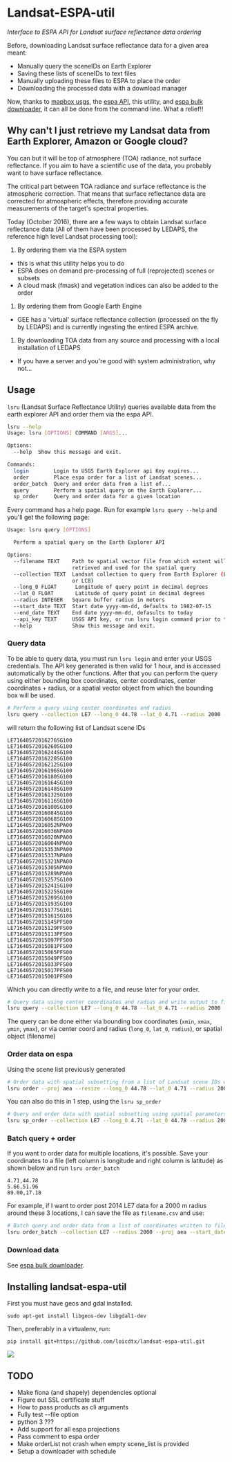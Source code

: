 # Landsat-ESPA-util
*Interface to ESPA API for Landsat surface reflectance data ordering*

Before, downloading Landsat surface reflectance data for a given area meant:
- Manually query the sceneIDs on Earth Explorer
- Saving these lists of sceneIDs to text files
- Manually uploading these files to ESPA to place the order
- Downloading the processed data with a download manager

Now, thanks to [mapbox usgs](https://github.com/mapbox/usgs), the [espa API](https://github.com/USGS-EROS/espa-api), this utility, and [espa bulk downloader](https://github.com/USGS-EROS/espa-bulk-downloader), it can all be done from the command line. What a relief!!

## Why can't I just retrieve my Landsat data from Earth Explorer, Amazon or Google cloud?

You can but it will be top of atmosphere (TOA) radiance, not surface reflectance. If you aim to have a scientific use of the data, you probably want to have surface reflectance.

The critical part between TOA radiance and surface reflectance is the atmospheric correction. That means that surface reflectance data are corrected for atmospheric effects, therefore providing accurate measurements of the target's spectral properties.

Today (October 2016), there are a few ways to obtain Landsat surface reflectance data (All of them have been processed by LEDAPS, the reference high level Landsat processing tool):

1. By ordering them via the ESPA system
  - this is what this utility helps you to do
  - ESPA does on demand pre-processing of full (reprojected) scenes or subsets
  - A cloud mask (fmask) and vegetation indices can also be added to the order
1. By ordering them from Google Earth Engine
  - GEE has a 'virtual' surface reflectance collection (processed on the fly by LEDAPS) and is currently ingesting the entired ESPA archive.
1. By downloading TOA data from any source and processing with a local installation of LEDAPS
  - If you have a server and you're good with system administration, why not...


## Usage

`lsru` (Landsat Surface Reflectance Utility) queries available data from the earth explorer API and order them via the espa API.

```sh
lsru --help
Usage: lsru [OPTIONS] COMMAND [ARGS]...

Options:
  --help  Show this message and exit.

Commands:
  login        Login to USGS Earth Explorer api Key expires...
  order        Place espa order for a list of Landsat scenes...
  order_batch  Query and order data from a list of...
  query        Perform a spatial query on the Earth Explorer...
  sp_order     Query and order data for a given location
```

Every command has a help page. Run for example `lsru query --help` and you'll get the following page:

```sh
Usage: lsru query [OPTIONS]

  Perform a spatial query on the Earth Explorer API

Options:
  --filename TEXT    Path to spatial vector file from which extent will be
                     retrieved and used for the spatial query
  --collection TEXT  Landsat collection to query from Earth Explorer (LT5, LE7
                     or LC8)
  --long_0 FLOAT      Longitude of query point in decimal degrees
  --lat_0 FLOAT       Latitude of query point in decimal degrees
  --radius INTEGER   Square buffer radius in meters
  --start_date TEXT  Start date yyyy-mm-dd, defaults to 1982-07-15
  --end_date TEXT    End date yyyy-mm-dd, defasults to today
  --api_key TEXT     USGS API key, or run lsru login command prior to this one
  --help             Show this message and exit.
```

### Query data

To be able to query data, you must run `lsru login` and enter your USGS credentials. The API key generated is then valid for 1 hour, and is accessed automatically by the other functions.
After that you can perform the query using either bounding box coordinates, center coordinates, center coordinates + radius, or a spatial vector object from which the bounding box will be used.

```sh
# Perform a query using center coordinates and radius
lsru query --collection LE7 --long_0 44.78 --lat_0 4.71 --radius 2000 --start_date 2015-01-01
```
will return the following list of Landsat scene IDs

```
LE71640572016276SG100
LE71640572016260SG100
LE71640572016244SG100
LE71640572016228SG100
LE71640572016212SG100
LE71640572016196SG100
LE71640572016180SG100
LE71640572016164SG100
LE71640572016148SG100
LE71640572016132SG100
LE71640572016116SG100
LE71640572016100SG100
LE71640572016084SG100
LE71640572016068SG100
LE71640572016052NPA00
LE71640572016036NPA00
LE71640572016020NPA00
LE71640572016004NPA00
LE71640572015353NPA00
LE71640572015337NPA00
LE71640572015321NPA00
LE71640572015305NPA00
LE71640572015289NPA00
LE71640572015257SG100
LE71640572015241SG100
LE71640572015225SG100
LE71640572015209SG100
LE71640572015193SG100
LE71640572015177SG101
LE71640572015161SG100
LE71640572015145PFS00
LE71640572015129PFS00
LE71640572015113PFS00
LE71640572015097PFS00
LE71640572015081PFS00
LE71640572015065PFS00
LE71640572015049PFS00
LE71640572015033PFS00
LE71640572015017PFS00
LE71640572015001PFS00
```

Which you can directly write to a file, and reuse later for your order.

```sh
# Query data using center coordinates and radius and write output to file
lsru query --collection LE7 --long_0 44.78 --lat_0 4.71 --radius 2000 --start_date 2015-01-01 > ~/sceneList.txt
```

The query can be done either via bounding box coordinates (`xmin`, `xmax`, `ymin`, `ymax`), or via center coord and radius (`long_0`, `lat_0`, `radius`), or spatial object (filename)

### Order data on espa

Using the scene list previously generated

```sh
# Order data with spatial subsetting from a list of Landsat scene IDs written to file
lsru order --proj aea --resize --long_0 44.78 --lat_0 4.71 --radius 2000 ~/sceneList.txt
```

You can also do this in 1 step, using the `lsru sp_order`

```sh
# Query and order data with spatial subsetting using spatial parameters (center coordinates and radius in this case)
lsru sp_order --collection LE7 --long_0 4.71 --lat_0 44.78 --radius 2000 --start_date 2015-01-01 --proj aea --resize
```


### Batch query + order

If you want to order data for multiple locations, it's possible. Save your coordinates to a file (left column is longitude and right column is latitude) as shown below and run `lsru order_batch`

```
4.71,44.78
5.66,51.96
89.00,17.18
```

For example, if I want to order post 2014 LE7 data for a 2000 m radius around these 3 locations, I can save the file as `filename.csv` and use:

```sh
# Batch query and order data from a list of coordinates written to file
lsru order_batch --collection LE7 --radius 2000 --proj aea --start_date 2014-01-01 --resize filename.csv
```

### Download data

See [espa bulk downloader](https://github.com/USGS-EROS/espa-bulk-downloader).


## Installing landsat-espa-util

First you must have geos and gdal installed.

```
sudo apt-get install libgeos-dev libgdal1-dev
```

Then, preferably in a virtualenv, run:

```
pip install git+https://github.com/loicdtx/landsat-espa-util.git
```

![](https://i.imgflip.com/1c7eet.jpg)


## TODO

- Make fiona (and shapely) dependencies optional
- Figure out SSL certificate stuff
- How to pass products as cli arguments
- Fully test --file option
- python 3 ???
- Add support for all espa projections
- Pass comment to espa order
- Make orderList not crash when empty scene_list is provided
- Setup a downloader with schedule